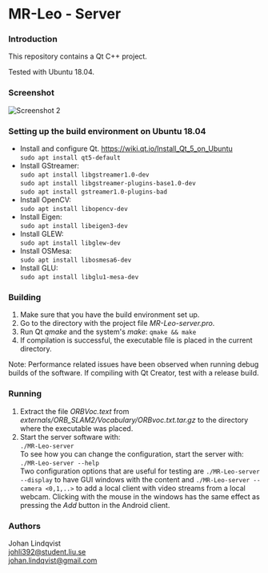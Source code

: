 MR-Leo - Server
========================

### Introduction
This repository contains a Qt C++ project.

Tested with Ubuntu 18.04.

### Screenshot
![Screenshot 2](../media/screenshots/screenshot1.png?raw=true)

### Setting up the build environment on Ubuntu 18.04
* Install and configure Qt. https://wiki.qt.io/Install_Qt_5_on_Ubuntu  
  ```sudo apt install qt5-default```  
* Install GStreamer:  
  ```sudo apt install libgstreamer1.0-dev```  
  ```sudo apt install libgstreamer-plugins-base1.0-dev```  
  ```sudo apt install gstreamer1.0-plugins-bad```
* Install OpenCV:  
 ```sudo apt install libopencv-dev```
* Install Eigen:  
 ```sudo apt install libeigen3-dev```
* Install GLEW:  
 ```sudo apt install libglew-dev```
* Install OSMesa:  
 ```sudo apt install libosmesa6-dev```
* Install GLU:  
 ```sudo apt install libglu1-mesa-dev```
 
### Building
1. Make sure that you have the build environment set up.
2. Go to the directory with the project file _MR-Leo-server.pro_.
3. Run Qt _qmake_ and the system's _make_: ```qmake && make```  
4. If compilation is successful, the executable file is placed in the current directory.

Note: Performance related issues have been observed when running debug builds of the software. If compiling with Qt Creator, test with a release build.


### Running
1. Extract the file _ORBVoc.text_ from _externals/ORB_SLAM2/Vocabulary/ORBvoc.txt.tar.gz_ to the directory where the executable was placed.  
2. Start the server software with:   
```./MR-Leo-server```  
To see how you can change the configuration, start the server with:  
```./MR-Leo-server --help```  
Two configuration options that are useful for testing are ```./MR-Leo-server --display``` to have GUI windows with the content and ```./MR-Leo-server --camera <0,1,..>``` to add a local client with video streams from a local webcam. Clicking with the mouse in the windows has the same effect as pressing the _Add_ button in the Android client.

### Authors
Johan Lindqvist  
johli392@student.liu.se  
johan.lindqvist@gmail.com  

